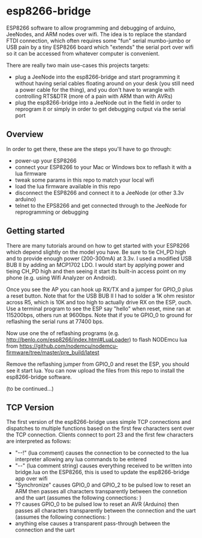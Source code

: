 esp8266-bridge
==============

ESP8266 software to allow programming and debugging of arduino, JeeNodes, and ARM nodes over wifi.
The idea is to replace the standard FTDI connection, which often requires some "fun" serial
mumbo-jumbo or USB pain by a tiny ESP8266 board which "extends" the serial port over wifi
so it can be accessed from whatever computer is convenient.

There are really two main use-cases this projects targets:
- plug a JeeNode into the esp8266-bridge and start programming it without having serial cables
  floating around on your desk (you still need a power cable for the thing), and you don't have
  to wrangle with controlling RTS&DTR (more of a pain with ARM than with AVRs)
- plug the esp8266-bridge into a JeeNode out in the field in order to reprogram it or simply in
  order to get debugging output via the serial port

Overview
--------

In order to get there, these are the steps you'll have to go through:
- power-up your ESP8266
- connect your ESP8266 to your Mac or Windows box to reflash it with a lua firmware
- tweak some params in this repo to match your local wifi
- load the lua firmware available in this repo
- disconnect the ESP8266 and connect it to a JeeNode (or other 3.3v arduino)
- telnet to the EPS8266 and get connected through to the JeeNode for reprogramming or debugging

Getting started
---------------

There are many tutorials around on how to get started with your ESP8266 which depend slightly on the
model you have. Be sure to tie CH_PD high and to provide enough power (200-300mA) at 3.3v.
I used a modified USB BUB II by adding an MCP1702 LDO. I would start by applying power and tieing
CH_PD high and then seeing it start its built-in access point on my phone (e.g. using Wifi Analyzer
on Android).

Once you see the AP you can hook up RX/TX and a jumper for GPIO_0 plus a reset button. Note that
for the USB BUB II I had to solder a 1K ohm resistor across R5, which is 10K and too high to
actually drive RX on the ESP, ouch. Use a terminal program to see the ESP say "hello" when reset,
mine ran at 115200bps, others run at 9600bps. Note that if you te GPIO_0 to ground for reflashing
the serial runs at 77400 bps.

Now use one the of reflashing programs (e.g. http://benlo.com/esp8266/index.html#LuaLoader)
to flash NODEmcu lua from https://github.com/nodemcu/nodemcu-firmware/tree/master/pre_build/latest

Remove the reflashing jumper from GPIO_0 and reset the ESP, you should see it start lua. You can
now upload the files from this repo to install the esp8266-bridge software.

(to be continued...)

TCP Version
-----------

The first version of the esp8266-bridge uses simple TCP connections and dispatches to multiple
functions based on the first few characters sent over the TCP connection. Clients connect to
port 23 and the first few characters are interpreted as follows:
- "--!" (lua comment) causes the connection to be connected to the lua interpreter allowing
  any lua commands to be entered
- "--" (lua comment string) causes everything received to be written into bridge.lua on the ESP8266,
  this is used to update the esp8266-bridge app over wifi
- "Synchronize" causes GPIO_0 and GPIO_2 to be pulsed low to reset an ARM then passes all characters
  transparently between the connetion and the uart (assumes the following connections: )
- ?? causes GPIO_0 to be pulsed low to reset an AVR (Arduino) then passes all characters
  transparently between the connection and the uart (assumes the following connections: )
- anything else causes a transparent pass-through between the connection and the uart
